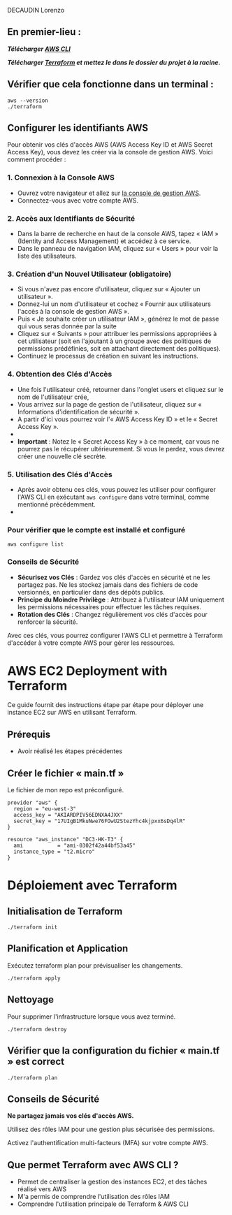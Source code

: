 DECAUDIN Lorenzo

## En premier-lieu : 

***Télécharger [AWS CLI](https://aws.amazon.com/fr/cli/)***

***Télécharger [Terraform](https://developer.hashicorp.com/terraform/install) et mettez le dans le dossier du projet à la racine.***

##  Vérifier que cela fonctionne dans un terminal : 

    aws --version
    ./terraform

## Configurer les identifiants AWS 
Pour obtenir vos clés d'accès AWS (AWS Access Key ID et AWS Secret Access Key), vous devez les créer via la console de gestion AWS. Voici comment procéder :

### 1. Connexion à la Console AWS

-   Ouvrez votre navigateur et allez sur [la console de gestion AWS](https://aws.amazon.com/console/).
-   Connectez-vous avec votre compte AWS.

### 2. Accès aux Identifiants de Sécurité

-   Dans la barre de recherche en haut de la console AWS, tapez « IAM » (Identity and Access Management) et accédez à ce service.
-   Dans le panneau de navigation IAM, cliquez sur « Users » pour voir la liste des utilisateurs.

### 3. Création d'un Nouvel Utilisateur (obligatoire)

-   Si vous n'avez pas encore d'utilisateur, cliquez sur « Ajouter un utilisateur ».
-   Donnez-lui un nom d'utilisateur et cochez « Fournir aux utilisateurs l'accès à la console de gestion AWS ».
-  Puis « Je souhaite créer un utilisateur IAM », générez le mot de passe qui vous seras donnée par la suite
-   Cliquez sur « Suivants » pour attribuer les permissions appropriées à cet utilisateur (soit en l'ajoutant à un groupe avec des politiques de permissions prédéfinies, soit en attachant directement des politiques).
-   Continuez le processus de création en suivant les instructions.

### 4. Obtention des Clés d'Accès

-   Une fois l'utilisateur créé, retourner dans l'onglet users et cliquez sur le nom de l'utilisateur crée, 
-   Vous arrivez sur la page de gestion de l'utilisateur, cliquez sur « Informations d'identification de sécurité ».
-   A partir d'ici vous pourrez voir l'« AWS Access Key ID » et le « Secret Access Key ».
- 
-   **Important** : Notez le « Secret Access Key » à ce moment, car vous ne pourrez pas le récupérer ultérieurement. Si vous le perdez, vous devrez créer une nouvelle clé secrète.

### 5. Utilisation des Clés d'Accès

-   Après avoir obtenu ces clés, vous pouvez les utiliser pour configurer l'AWS CLI en exécutant `aws configure` dans votre terminal, comme mentionné précédemment.
- 
### Pour vérifier que le compte est installé et configuré

    aws configure list 

### Conseils de Sécurité

-   **Sécurisez vos Clés** : Gardez vos clés d'accès en sécurité et ne les partagez pas. Ne les stockez jamais dans des fichiers de code versionnés, en particulier dans des dépôts publics.
-   **Principe du Moindre Privilège** : Attribuez à l'utilisateur IAM uniquement les permissions nécessaires pour effectuer les tâches requises.
-   **Rotation des Clés** : Changez régulièrement vos clés d'accès pour renforcer la sécurité.

Avec ces clés, vous pourrez configurer l'AWS CLI et permettre à Terraform d'accéder à votre compte AWS pour gérer les ressources.

# AWS EC2 Deployment with Terraform

Ce guide fournit des instructions étape par étape pour déployer une instance EC2 sur AWS en utilisant Terraform.

## Prérequis

- Avoir réalisé les étapes précédentes
  
## Créer le fichier « main.tf »
Le fichier de mon repo est préconfiguré.

    provider "aws" {
      region = "eu-west-3"
      access_key = "AKIARDPIV56EDNXA4JXX"
      secret_key = "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"
    }
    
    resource "aws_instance" "DC3-HK-T3" {
      ami           = "ami-0302f42a44bf53a45"
      instance_type = "t2.micro"
    }

# Déploiement avec Terraform

## Initialisation de Terraform

    ./terraform init


## Planification et Application

Exécutez terraform plan pour prévisualiser les changements.

    ./terraform apply

## Nettoyage

Pour supprimer l'infrastructure lorsque vous avez terminé.

    ./terraform destroy
    
## Vérifier que la configuration du fichier « main.tf » est correct

    ./terraform plan

## Conseils de Sécurité

**Ne partagez jamais vos clés d'accès AWS.**

Utilisez des rôles IAM pour une gestion plus sécurisée des permissions.

Activez l'authentification multi-facteurs (MFA) sur votre compte AWS.

## Que permet Terraform avec AWS CLI ? 

- Permet de centraliser la gestion des instances EC2, et des tâches réalisé vers AWS
- M'a permis de comprendre l'utilisation des rôles IAM
- Comprendre l'utilisation principale de Terraform & AWS CLI
